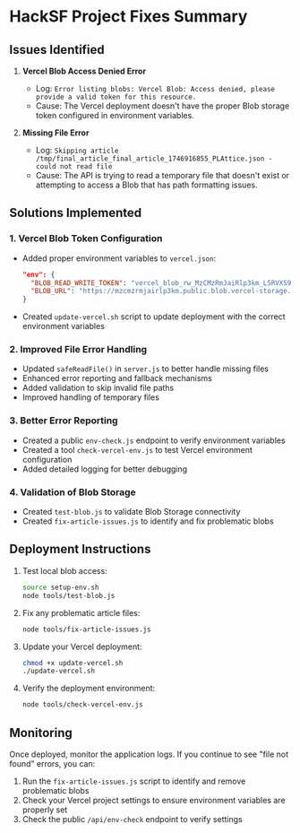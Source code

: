 # HackSF Project Fixes Summary

## Issues Identified

1. **Vercel Blob Access Denied Error**
   - Log: `Error listing blobs: Vercel Blob: Access denied, please provide a valid token for this resource.`
   - Cause: The Vercel deployment doesn't have the proper Blob storage token configured in environment variables.

2. **Missing File Error**
   - Log: `Skipping article /tmp/final_article_final_article_1746916855_PLAttice.json - could not read file`
   - Cause: The API is trying to read a temporary file that doesn't exist or attempting to access a Blob that has path formatting issues.

## Solutions Implemented

### 1. Vercel Blob Token Configuration

- Added proper environment variables to `vercel.json`:
  ```json
  "env": {
    "BLOB_READ_WRITE_TOKEN": "vercel_blob_rw_MzCMzRmJaiRlp3km_L5RVXS9InB9rTT1Aov2ZI4kzQFoT5S",
    "BLOB_URL": "https://mzcmzrmjairlp3km.public.blob.vercel-storage.com"
  }
  ```

- Created `update-vercel.sh` script to update deployment with the correct environment variables

### 2. Improved File Error Handling

- Updated `safeReadFile()` in `server.js` to better handle missing files
- Enhanced error reporting and fallback mechanisms
- Added validation to skip invalid file paths
- Improved handling of temporary files

### 3. Better Error Reporting

- Created a public `env-check.js` endpoint to verify environment variables
- Created a tool `check-vercel-env.js` to test Vercel environment configuration
- Added detailed logging for better debugging

### 4. Validation of Blob Storage

- Created `test-blob.js` to validate Blob Storage connectivity
- Created `fix-article-issues.js` to identify and fix problematic blobs

## Deployment Instructions

1. Test local blob access:
   ```bash
   source setup-env.sh
   node tools/test-blob.js
   ```

2. Fix any problematic article files:
   ```bash
   node tools/fix-article-issues.js
   ```

3. Update your Vercel deployment:
   ```bash
   chmod +x update-vercel.sh
   ./update-vercel.sh
   ```

4. Verify the deployment environment:
   ```bash
   node tools/check-vercel-env.js
   ```

## Monitoring

Once deployed, monitor the application logs. If you continue to see "file not found" errors, you can:

1. Run the `fix-article-issues.js` script to identify and remove problematic blobs
2. Check your Vercel project settings to ensure environment variables are properly set
3. Check the public `/api/env-check` endpoint to verify settings 